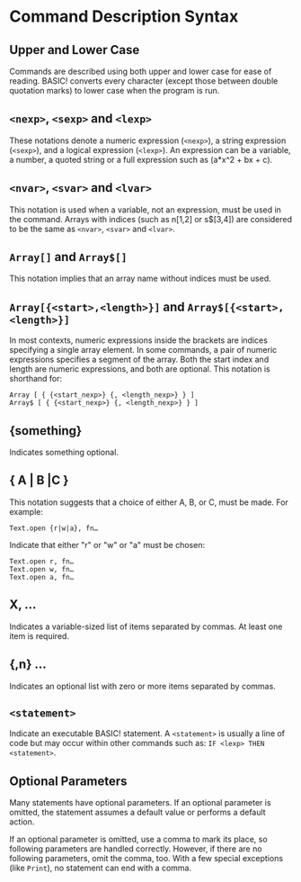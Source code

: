 Command Description Syntax
==========================

## Upper and Lower Case

Commands are described using both upper and lower case for ease of reading. BASIC! converts every character (except those between double quotation marks) to lower case when the program is run.

## `<nexp>`, `<sexp>` and `<lexp>`

These notations denote a numeric expression (`<nexp>`), a string expression (`<sexp>`), and a logical expression (`<lexp>`). An expression can be a variable, a number, a quoted string or a full expression such as (a*x^2 + bx + c).

## `<nvar>`, `<svar>` and `<lvar>`

This notation is used when a variable, not an expression, must be used in the command. Arrays with indices (such as n[1,2] or s$[3,4]) are considered to be the same as `<nvar>`, `<svar>` and `<lvar>`.

## `Array[]` and `Array$[]`

This notation implies that an array name without indices must be used.

## `Array[{<start>,<length>}]` and `Array$[{<start>,<length>}]`

In most contexts, numeric expressions inside the brackets are indices specifying a single array element. In some commands, a pair of numeric expressions specifies a segment of the array. Both the start index and length are numeric expressions, and both are optional. This notation is shorthand for:

```
Array [ { {<start_nexp>} {, <length_nexp>} } ]
Array$ [ { {<start_nexp>} {, <length_nexp>} } ]
```

## {something}

Indicates something optional.

## { A | B |C }

This notation suggests that a choice of either A, B, or C, must be made. For example:

```
Text.open {r|w|a}, fn…
```

Indicate that either "r" or "w" or "a" must be chosen:

```
Text.open r, fn…
Text.open w, fn…
Text.open a, fn…
```

## X, ...

Indicates a variable-sized list of items separated by commas. At least one item is required.

## {,n} ...

Indicates an optional list with zero or more items separated by commas.

## `<statement>`

Indicate an executable BASIC! statement. A `<statement>` is usually a line of code but may occur within other commands such as: `IF <lexp> THEN <statement>`.

## Optional Parameters

Many statements have optional parameters. If an optional parameter is omitted, the statement assumes a default value or performs a default action.

If an optional parameter is omitted, use a comma to mark its place, so following parameters are handled correctly. However, if there are no following parameters, omit the comma, too. With a few special exceptions (like `Print`), no statement can end with a comma.
